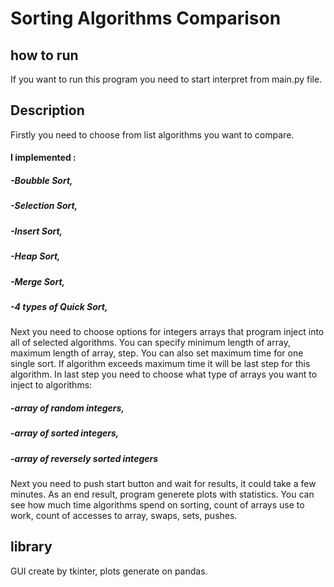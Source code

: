 # Sorting Algorithms Comparison
## how to run
If you want to run this program you need to start interpret from main.py file.
## Description
 Firstly you need to choose from list algorithms you want to compare.
#### I implemented :
##### -Boubble Sort,
##### -Selection Sort,
##### -Insert Sort,
##### -Heap Sort,
##### -Merge Sort,
##### -4 types of Quick Sort,
Next you need to choose options for integers arrays that program inject into all of selected algorithms. You can specify minimum length of array, maximum length of array, step. You can also set maximum time for one single sort. If algorithm exceeds maximum time it will be last step for this algorithm. In last step you need to choose what type of arrays you want to inject to algorithms:
##### -array of random integers,
##### -array of sorted integers,
##### -array of reversely sorted integers
Next you need to push start button and wait for results, it could take a few minutes. As an end result, program generete plots with statistics. You can see how much time algorithms spend on sorting, count of arrays use to work, count of accesses to array, swaps, sets, pushes.
## library
GUI create by tkinter, plots generate on pandas.

